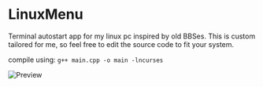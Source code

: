 # LinuxMenu
Terminal autostart app for my linux pc inspired by old BBSes. This is custom tailored for me, so feel free to edit the source code to fit your system.

compile using:
```g++ main.cpp -o main -lncurses```

![Preview](image.png)
